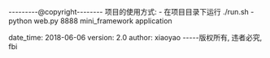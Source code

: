 ---------@copyright--------
项目的使用方式: 
	- 在项目目录下运行 ./run.sh
	- python web.py 8888 mini_framework application

date_time: 2018-06-06
version: 2.0
author: xiaoyao
-----版权所有, 违者必究, fbi
